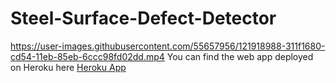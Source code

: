 # Steel-Surface-Defect-Detector
https://user-images.githubusercontent.com/55657956/121918988-311f1680-cd54-11eb-85eb-6ccc98fd02dd.mp4
You can find the web app deployed on Heroku here [Heroku App](https://steel-defect-classifier.herokuapp.com)

